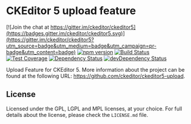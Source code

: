 CKEditor 5 upload feature
========================================

[![Join the chat at https://gitter.im/ckeditor/ckeditor5](https://badges.gitter.im/ckeditor/ckeditor5.svg)](https://gitter.im/ckeditor/ckeditor5?utm_source=badge&utm_medium=badge&utm_campaign=pr-badge&utm_content=badge)
[![npm version](https://badge.fury.io/js/%40ckeditor%2Fckeditor5-upload.svg)](https://www.npmjs.com/package/@ckeditor/ckeditor5-upload)
[![Build Status](https://travis-ci.org/ckeditor/ckeditor5-upload.svg)](https://travis-ci.org/ckeditor/ckeditor5-upload)
[![Test Coverage](https://codeclimate.com/github/ckeditor/ckeditor5-upload/badges/coverage.svg)](https://codeclimate.com/github/ckeditor/ckeditor5-upload/coverage)
[![Dependency Status](https://david-dm.org/ckeditor/ckeditor5-upload/status.svg)](https://david-dm.org/ckeditor/ckeditor5-upload)
[![devDependency Status](https://david-dm.org/ckeditor/ckeditor5-upload/dev-status.svg)](https://david-dm.org/ckeditor/ckeditor5-upload?type=dev)

Upload Feature for CKEditor 5. More information about the project can be found at the following URL: <https://github.com/ckeditor/ckeditor5-upload>.

## License

Licensed under the GPL, LGPL and MPL licenses, at your choice. For full details about the license, please check the `LICENSE.md` file.
